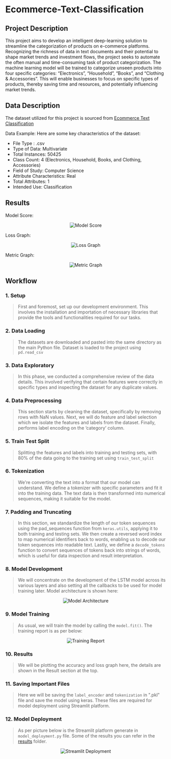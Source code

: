 # Ecommerce-Text-Classification

## Project Description

This project aims to develop an intelligent deep-learning solution to streamline the categorization of products on e-commerce platforms. Recognizing the richness of data in text documents and their potential to shape market trends and investment flows, the project seeks to automate the often manual and time-consuming task of product categorization. The machine learning model will be trained to categorize unseen products into four specific categories: “Electronics”, “Household”, “Books”, and “Clothing & Accessories”. This will enable businesses to focus on specific types of products, thereby saving time and resources, and potentially influencing market trends.

## Data Description

The dataset utilized for this project is sourced from [Ecommerce Text Classification](https://www.kaggle.com/datasets/saurabhshahane/ecommerce-text-classification)

Data Example:
Here are some key characteristics of the dataset:

* File Type : .csv
* Type of Data: Multivariate
* Total Instances: 50425
* Class Count: 4 (Electronics, Household, Books, and Clothing, Accessories)
* Field of Study: Computer Science
* Attribute Characteristics: Real
* Total Attributes: 1
* Intended Use: Classification

## Results

Model Score:
<p align="center">
  <img src="results/score_output.png" alt="Model Score" title="Model Score">
</p>

Loss Graph:
<p align="center">
  <img src="results/loss_output_graph.png" alt="Loss Graph" title="Loss Graph">
</p>

Metric Graph:
<p align="center">
  <img src="results/accuracy_output_graph.png" alt="Metric Graph" title="Metric Graph">
</p>



## Workflow

### 1. Setup
> First and foremost, set up our development environment. This involves the installation and importation of necessary libraries that provide the tools and functionalities required for our tasks.

### 2. Data Loading
> The datasets are downloaded and pasted into the same directory as the main Python file. Dataset is loaded to the project using `pd.read_csv`

### 3. Data Exploratory
> In this phase, we conducted a comprehensive review of the data details. This involved verifying that certain features were correctly in specific types and inspecting the dataset for any duplicate values.

### 4. Data Preprocessing
> This section starts by cleaning the dataset, specifically by removing rows with NaN values. Next, we will do feature and label selection which we isolate the features and labels from the dataset. Finally, performs label encoding on the ‘category’ column.

### 5. Train Test Split
> Splitting the features and labels into training and testing sets, with 80% of the data going to the training set using `train_test_split`

### 6. Tokenization
> We're converting the text into a format that our model can understand. We define a tokenizer with specific parameters and fit it into the training data. The text data is then transformed into numerical sequences, making it suitable for the model.

### 7. Padding and Truncating
> In this section, we standardize the length of our token sequences using the pad_sequences function from `keras.utils`, applying it to both training and testing sets. We then create a reversed word index to map numerical identifiers back to words, enabling us to decode our token sequences into readable text. Lastly, we define a `decode_tokens` function to convert sequences of tokens back into strings of words, which is useful for data inspection and result interpretation.

### 8. Model Development
> We will concentrate on the development of the LSTM model across its various layers and also setting all the callbacks to be used for model training later. Model architecture is shown here:

<p align="center">
  <img src="resources/model_architecture.png" alt="Model Architecture" title="Model Architecture">
</p>


### 9. Model Training
> As usual, we will train the model by calling the `model.fit()`. The training report is as per below:

<p align="center">
  <img src="resources/training_report.png" alt="Training Report" title="Training Report">
</p>

### 10. Results
> We will be plotting the accuracy and loss graph here, the details are shown in the Result section at the top.

### 11. Saving Important Files
> Here we will be saving the `label_encoder` and `tokenization` in ".pkl" file and save the model using keras. These files are required for model deployment using Streamlit platform.

### 12. Model Deployment
> As per picture below is the Streamlit platform generate in `model_deployment.py` file. Some of the results you can refer in the [results](/results) folder.

<p align="center">
  <img src="resources/streamlit_platform.png" alt="Streamlit Deployment" title="Streamlit Deployment">
</p>

